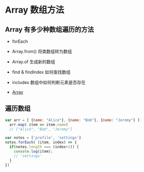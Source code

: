 # Array 数组方法


## Array 有多少种数组遍历的方法
* forEach
* Array.from() 将类数组转为数组
* Array.of 生成新的数组
* find & findIndex 如何查找数组
* includes 数组中如何判断元素是否存在

* [Array](https://developer.mozilla.org/zh-CN/docs/Web/JavaScript/Reference/Global_Objects/Array)


## 遍历数组

```js
var arr = [ {name: "Alice"}, {name: "Bob"}, {name: "Jeremy"} ]
  arr.map( item => item.name)
  // ["Alice", "Bob", "Jeremy"]

var notes = ['profile', 'settings']
notes.forEach( (item, index) => {
  if(notes.length === (index+1)) {
    console.log(item);
    // 'settings'
  }
})
```

